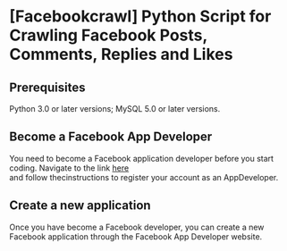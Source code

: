 # [Facebookcrawl] Python Script for Crawling Facebook Posts, Comments, Replies and Likes

## Prerequisites
Python 3.0 or later versions; MySQL 5.0 or later versions.

## Become a Facebook App Developer
You need to become a Facebook application developer before you start coding. Navigate to the link [here](https://developers.facebook.com/docs/development)<br>
and follow thecinstructions to register your account as an AppDeveloper.

## Create a new application
Once you have become a Facebook developer, you can create a new Facebook application through the Facebook App Developer website.
